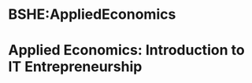 






BSHE:AppliedEconomics
=====================






Applied Economics: Introduction to IT Entrepreneurship
======================================================










